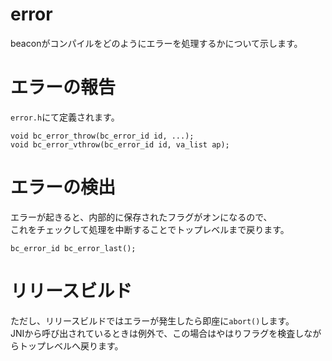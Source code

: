 # error
beaconがコンパイルをどのようにエラーを処理するかについて示します。

# エラーの報告
`error.h`にて定義されます。
````
void bc_error_throw(bc_error_id id, ...);
void bc_error_vthrow(bc_error_id id, va_list ap);
````

# エラーの検出
エラーが起きると、内部的に保存されたフラグがオンになるので、  
これをチェックして処理を中断することでトップレベルまで戻ります。
````
bc_error_id bc_error_last();
````

# リリースビルド
ただし、リリースビルドではエラーが発生したら即座に`abort()`します。  
JNIから呼び出されているときは例外で、この場合はやはりフラグを検査しながらトップレベルへ戻ります。